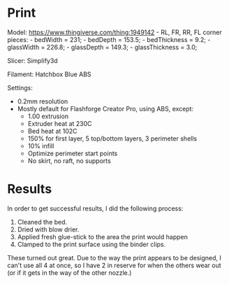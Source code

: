 # Print

Model: https://www.thingiverse.com/thing:1949142
    - RL, FR, RR, FL corner pieces:
        - bedWidth = 231;
        - bedDepth = 153.5;
        - bedThickness = 9.2;
        - glassWidth = 226.8;
        - glassDepth = 149.3;
        - glassThickness = 3.0;

Slicer: Simplify3d

Filament: Hatchbox Blue ABS

Settings:
- 0.2mm resolution
- Mostly default for Flashforge Creator Pro, using ABS, except:
    - 1.00 extrusion
    - Extruder heat at 230C
    - Bed heat at 102C
    - 150% for first layer, 5 top/bottom layers, 3 perimeter shells
    - 10% infill
    - Optimize perimeter start points
    - No skirt, no raft, no supports

# Results

In order to get successful results, I did the following process:

1. Cleaned the bed.
2. Dried with blow drier.
3. Applied fresh glue-stick to the area the print would happen
4. Clamped to the print surface using the binder clips.

These turned out great. Due to the way the print appears to be designed, I can't use all 4 at once, so I have 2 in reserve for when the others wear out (or if it gets in the way of the other nozzle.)
